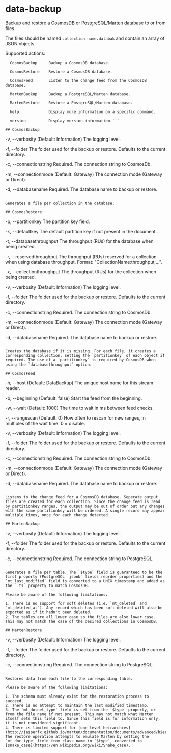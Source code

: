 # data-backup

Backup and restore a [CosmosDB](https://docs.microsoft.com/en-us/azure/cosmos-db/introduction) or [PostgreSQL/Marten](http://jasperfx.github.io/marten/) database to or from files.

The files should be named `collection name.databak` and contain an array of JSON objects.

Supported actions:

```
  CosmosBackup     Backup a CosmosDB database.

  CosmosRestore    Restore a CosmosDB database.

  CosmosFeed       Listen to the change feed from the CosmosDB database.

  MartenBackup     Backup a PostgreSQL/Marten database.

  MartenRestore    Restore a PostgreSQL/Marten database.

  help             Display more information on a specific command.

  version          Display version information.```

## CosmosBackup

```
  -v, --verbosity           (Default: Information) The logging level.

  -f, --folder              The folder used for the backup or restore. Defaults to the current directory.

  -c, --connectionstring    Required. The connection string to CosmosDb.

  -m, --connectionmode      (Default: Gateway) The connection mode (Gateway or Direct).

  -d, --databasename        Required. The database name to backup or restore.
```

Generates a file per collection in the database.

## CosmosRestore

```
  -p, --partitionkey            The partition key field.

  -k, --defaultkey              The default partition key if not present in the document.

  -t, --databasethroughput      The throughput (RUs) for the database when being created.

  -r, --reservedthroughput      The throughput (RUs) reserved for a collection when using database throughput. Format:
                                "CollectionName:throughput;...".

  -x, --collectionthroughput    The throughput (RUs) for the collection when being created.

  -v, --verbosity               (Default: Information) The logging level.

  -f, --folder                  The folder used for the backup or restore. Defaults to the current directory.

  -c, --connectionstring        Required. The connection string to CosmosDb.

  -m, --connectionmode          (Default: Gateway) The connection mode (Gateway or Direct).

  -d, --databasename            Required. The database name to backup or restore.
```

Creates the database if it is missing. For each file, it creates a corresponding collection, setting the `partitionkey` of each object if required. The use of a `partitionkey` is required by CosmosDB when using the `databasethroughput` option.

## CosmosFeed

```
  -h, --host                (Default: DataBackup) The unique host name for this stream reader.

  -b, --beginning           (Default: false) Start the feed from the beginning.

  -w, --wait                (Default: 1000) The time to wait in ms between feed checks.

  -r, --rangescan           (Default: 0) How often to rescan for new ranges, in multiples of the wait time. 0 =
                            disable.

  -v, --verbosity           (Default: Information) The logging level.

  -f, --folder              The folder used for the backup or restore. Defaults to the current directory.

  -c, --connectionstring    Required. The connection string to CosmosDb.

  -m, --connectionmode      (Default: Gateway) The connection mode (Gateway or Direct).

  -d, --databasename        Required. The database name to backup or restore.
```

Listens to the change feed for a CosmosDB database. Seperate output files are created for each collection. Since the change feed is read by partitionkey ranges, the output may be out of order but any changes with the same partitionkey will be ordered. A single record may appear multiple times, once for each change detected.

## MartenBackup

```
  -v, --verbosity           (Default: Information) The logging level.

  -f, --folder              The folder used for the backup or restore. Defaults to the current directory.

  -c, --connectionstring    Required. The connection string to PostgreSQL.
```

Generates a file per table. The `$type` field is guaranteed to be the first property (PostgreSQL `jsonb` fields reorder properties) and the `mt_last_modified` field is converted to a UNIX timestamp and added as the `_ts` property to match CosmosDB.

Please be aware of the following limitations:

1. There is no support for soft deletes (i.e. `mt_deleted` and `mt_deleted_at`). Any record which has been soft deleted will also be exported as if it hadn't been deleted.
2. The tables are all lower case so the files are also lower case. This may not match the case of the desired collections in CosmosDB.

## MartenRestore

```
  -v, --verbosity           (Default: Information) The logging level.

  -f, --folder              The folder used for the backup or restore. Defaults to the current directory.

  -c, --connectionstring    Required. The connection string to PostgreSQL.
```

Restores data from each file to the corresponding table.

Please be aware of the following limitations:

1. The schema must already exist for the restoration process to succeed.
2. There is no attempt to maintain the last modified timestamp.
3. The `mt_dotnet_type` field is set from the `$type` property, or from the file name if not present. This may not match what Marten itself sets this field to. Since this field is for information only, it is not considered significant.
4. There is limited support for [one level heirarchies](http://jasperfx.github.io/marten/documentation/documents/advanced/hierarchies/). The restore operation attempts to emulate Marten by setting the `mt_doc_type` field from class name in `$type`, converted to [snake_case](https://en.wikipedia.org/wiki/Snake_case).